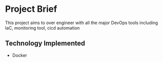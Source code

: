 # Project Brief
This project aims to over engineer with all the major DevOps tools including IaC, monitoring tool, cicd automation

## Technology Implemented
- Docker
